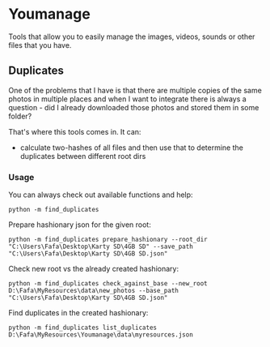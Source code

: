 # Youmanage

Tools that allow you to easily manage the images, videos, sounds or other files that you have.

## Duplicates

One of the problems that I have is that there are multiple copies of the same photos in multiple places and when I want to integrate there is always a question - did I already downloaded those photos and stored them in some folder?

That's where this tools comes in. It can:
- calculate two-hashes of all files and then use that to determine the duplicates between different root dirs

### Usage

You can always check out available functions and help:

`python -m find_duplicates`

Prepare hashionary json for the given root:

`python -m find_duplicates prepare_hashionary --root_dir "C:\Users\Fafa\Desktop\Karty SD\4GB SD" --save_path "C:\Users\Fafa\Desktop\Karty SD\4GB SD.json"`

Check new root vs the already created hashionary:

`python -m find_duplicates check_against_base --new_root D:\Fafa\MyResources\data\new_photos --base_path "C:\Users\Fafa\Desktop\Karty SD\4GB SD.json"`

Find duplicates in the created hashionary:

`python -m find_duplicates list_duplicates D:\Fafa\MyResources\Youmanage\data\myresources.json`